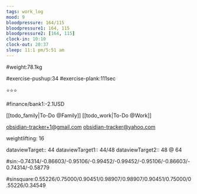 ```yaml
---
tags: work_log
mood: 9
bloodpressure: 164/115
bloodpressure1: 164, 115
bloodpressure2: [164, 115]
clock-in: 10:10
clock-out: 20:37
sleep: 11:1 pm/5:51 am
---
```


#weight:78.1kg

#exercise-pushup:34
#exercise-plank:111sec


⭐⭐⭐

#finance/bank1:-2.1USD

[[todo_family|To-Do @Family]]
[[todo_work|To-Do @Work]]

obsidian-tracker+1@gmail.com
obsidian-tracker@yahoo.com

weightlifting: 16

dataviewTarget:: 44
dataviewTarget1:: 44/48
dataviewTarget2:: 48 @ 64

#sin:-0.74314/-0.86603/-0.95106/-0.99452/-0.99452/-0.95106/-0.86603/-0.74314/-0.58779

#sinsquare:0.55226/0.75000/0.90451/0.98907/0.98907/0.90451/0.75000/0.55226/0.34549


